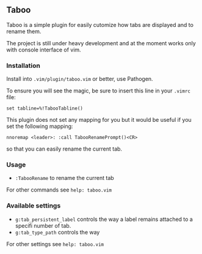 ## Taboo

Taboo is a simple plugin for easily cutomize how tabs are displayed and to rename them.

The project is still under heavy development and at the moment works only with console interface of vim.


### Installation

 Install into `.vim/plugin/taboo.vim` or better, use Pathogen.

 To ensure you will see the magic, be sure to insert this line in your `.vimrc` file:

   `set tabline=%!TabooTabline()`


 This plugin does not set any mapping for you but it would be useful if you
 set the following mapping:

 `nnoremap <leader>: :call TabooRenamePrompt()<CR>` 

 so that you can easily rename the current tab.


### Usage

 * `:TabooRename` to rename the current tab

 For other commands see `help: taboo.vim`


### Available settings

 * `g:tab_persistent_label` controls the way a label remains attached to
 a specifi number of tab. 
 * `g:tab_type_path` controls the way  
 
 For other settings see `help: taboo.vim`
